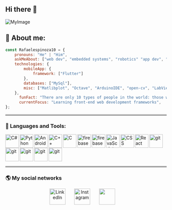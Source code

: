 ## Hi there 👋

![MyImage](https://github.com/Rafaelespinoza10/Rafaelespinoza10/assets/141364183/d1850915-6284-444e-afa9-093d42f11468)


## 🥇 About me:

```javascript
const Rafaelespinoza10 = {
    pronouns: "He" | "Him",
    askMeAbout: ["web dev", "embedded systems", "robotics" "app dev", "data science", "microcontroller", "machine learning", "artificial intelligence", "Internet of Things (IoT)" ],
    technologies: {
        mobileApp: {
            framework: ["Flutter"]
        },
        databases: ["MySql"],
        misc: ["Matlibplot", "Octave", "ArduinoIDE", "open-cv", "LabView", "SolidWorks"]
    },
      funFact: "There are only 10 types of people in the world: those who understand binary and those who don't."
      currentFocus: "Learning front-end web development frameworks",
};
```

<hr style="border-top: 3px solid #ccc; margin-bottom: 20px;">

### 🔨 Languages and Tools:

<a href="https://dotnet.microsoft.com/es-es/languages/csharp"> <img align="left" src="https://thinkotb.b-cdn.net/wp-content/uploads/2023/01/c-4.svg" alt="C#" height="42px"/> </a> 
<a href="https://www.python.org" target="_blank"><img align="left" alt="Python" height ="42px" src="https://raw.githubusercontent.com/rahul-jha98/github_readme_icons/main/language_and_tools/square/python/python.svg"></a>
<a href="https://developer.android.com" target="_blank"> <img align="left" alt="Android" height ="42px" src="https://raw.githubusercontent.com/rahul-jha98/github_readme_icons/main/language_and_tools/square/android/android.svg"> </a>
<a href="https://learn.microsoft.com/es-es/cpp/cpp/welcome-back-to-cpp-modern-cpp?view=msvc-170" target="_blank"><img align="left" alt="C++" height ="42px" src="https://upload.wikimedia.org/wikipedia/commons/thumb/1/18/ISO_C%2B%2B_Logo.svg/800px-ISO_C%2B%2B_Logo.svg.png"></a>
<a href="https://es.wikipedia.org/wiki/C_(lenguaje_de_programaci%C3%B3n" target="_blank"><img align="left" alt="C" height ="42px" src="https://www.ingenioempresa.com/wp-content/uploads/2022/09/C-Language.png"></a>
<a href="https://firebase.google.com/" target="HTML5"> <img align="left" src="https://cdn.icon-icons.com/icons2/171/PNG/512/html5_23403.png" alt="firebase" height ="42px"/> </a>
<a href="[https://firebase.google.com/](https://dart.dev/)" target="Dart"> <img align="left" src="https://upload.wikimedia.org/wikipedia/commons/7/7e/Dart-logo.png" alt="firebase" height ="42px"/> </a>
<a href="https://developer.mozilla.org/en-US/docs/Web/JavaScript" target="_blank"> <img align="left" alt="JavaScript" height ="42px"  src="https://raw.githubusercontent.com/rahul-jha98/github_readme_icons/main/language_and_tools/square/javascript/javascript.svg"> </a>
<a href="https://developer.mozilla.org/es/docs/Web/CSS" target="_blank"><img align="left" alt="CSS" height ="42px" src="https://upload.wikimedia.org/wikipedia/commons/d/d5/CSS3_logo_and_wordmark.svg"></a>
<a href="https://reactjs.org/" target="_blank"> <img align="left" alt="React" height ="42px" src="https://raw.githubusercontent.com/rahul-jha98/github_readme_icons/main/language_and_tools/square/react/react.svg"></a>
<a href="https://visualstudio.microsoft.com/es/" target="_blank"> <img src="https://visualstudio.microsoft.com/wp-content/uploads/2021/10/Product-Icon.svg" align="left" alt="git" height='42px'/> </a>
<a href="https://www.arduino.cc/" target="_blank"> <img src="https://upload.wikimedia.org/wikipedia/commons/thumb/5/5b/Arduino_Logo_Registered.svg/1200px-Arduino_Logo_Registered.svg.png" align="left" alt="git" height='42px'/> </a>
<a href="https://www.ni.com/es/shop/labview.html" target="_blank"> <img src="https://cdn.worldvectorlogo.com/logos/national-instruments-labview.svg" align="left" alt="git" height='42px'/> </a>

<a href="https://la.mathworks.com/products/matlab.html" target="_blank"> <img src="https://upload.wikimedia.org/wikipedia/commons/thumb/2/21/Matlab_Logo.png/800px-Matlab_Logo.png" align="left" alt="git" height='42px'/> </a>

<a href="https://flutter.dev/" target="_blank"> <img src="https://static-00.iconduck.com/assets.00/flutter-icon-1651x2048-ojswpayr.png" align="left" alt="git" height='42px'/> </a>
<br clear="left"/>

<hr style="border-top: 3px solid #ccc; margin-bottom: 20px;">

###  🌎 My social networks

<!-- Social icons section -->
<p align="center">
  <a href="https://www.linkedin.com/in/alejandro-rafael-moreno-espinoza10/"><img width="50px" alt="LinkedIn" title="LinkedIn" src="https://cdn1.iconfinder.com/data/icons/logotypes/32/circle-linkedin-512.png"/></a>
  &#8287;&#8287;&#8287;&#8287;&#8287;
  <a href="https://www.instagram.com/rafael_moreno01/"><img width="50px" alt="Instagram" title="Instagram" src="https://cdn2.iconfinder.com/data/icons/social-media-2285/512/1_Instagram_colored_svg_1-256.png"/></a>
  &#8287;&#8287;&#8287;&#8287;&#8287;
  <a href="https://www.facebook.com/rafita.espino.3?locale=es_LA" alt="Facebook" title="Facebook"><img width="50px" src="https://cdn2.iconfinder.com/data/icons/social-media-2285/512/1_Facebook_colored_svg_copy-256.png"/></a>
  &#8287;&#8287;&#8287;&#8287;&#8287;
</p>



<!--
**Rafaelespinoza10/Rafaelespinoza10** is a ✨ _special_ ✨ repository because its `README.md` (this file) appears on your GitHub profile.

Here are some ideas to get you started:

- 🔭 I’m currently working on ...
- 🌱 I’m currently learning ...
- 👯 I’m looking to collaborate on ...
- 🤔 I’m looking for help with ...
- 💬 Ask me about ...
- 📫 How to reach me: ...
- 😄 Pronouns: ...
- ⚡ Fun fact: ...
-->
